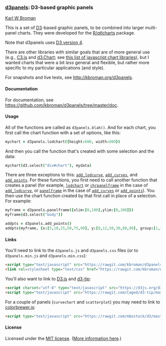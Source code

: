 ### [d3panels](http://kbroman.org/d3panels): D3-based graphic panels

[Karl W Broman](http://kbroman.org)

This is a set of [D3](http://d3js.org)-based graphic panels, to
be combined into larger multi-panel charts.  They were developed for
the [R/qtlcharts](http://kbroman.org/qtlcharts) package.

Note that d3panels uses
[D3 version 4](https://github.com/d3/d3/blob/master/API.md).

There are other libraries with similar goals that are of more general
use (e.g., [C3.js](http://c3js.org) and
[d3.Chart](http://misoproject.com/d3-chart/); see
[this list of javascript chart libraries](http://blog.webkid.io/javascript-chart-libraries/)),
but I wanted charts that were a bit _less_ general and flexible, but
rather more specific to my particular applications (and style).

For snapshots and live tests, see <http://kbroman.org/d3panels>.

#### Documentation

For documentation, see <https://github.com/kbroman/d3panels/tree/master/doc>.

#### Usage

All of the functions are called as `d3panels.blah()`.  And for each
chart, you first call the chart function with a set of options, like
this:

```coffeescript
mychart = d3panels.lodchart({height:600, width:800})
```

And then you call the function that's created with some selection and
the data:

```coffeescript
mychart(d3.select("div#chart"), mydata)
```

There are three exceptions to this:
[`add_lodcurve`](add_lodcurve.md), [`add_curves`](add_curves.md), and [`add_points`](add_points.md).
For these functions, you first need to call another function that
creates a panel
(for example, [`lodchart`](lodchart.md) or [`chrpanelframe`](chrpanelframe.md) in
the case of [`add_lodcurve`](add_lodcurve.md), or
[`panelframe`](panelframe.md) in the case of
[`add_curves`](add_curves.md) or [`add_points`](add_points.md)).  You
then use the chart function created by
that first call in place of a selection. For example:

```coffeescript
myframe = d3panels.panelframe({xlim:[0,100],ylim:[0,100]})
myframe(d3.select("body"))

addpts = d3panels.add_points()
addpts(myframe, {x:[5,10,25,50,75,90], y:[8,12,50,30,80,90], group:[1,1,1,2,2,3]})
```


#### Links

You'll need to link to the `d3panels.js` and `d3panels.css` files (or
to `d3panels.min.js` and `d3panels.min.css`):

```html
<script type="text/javascript" src="https://rawgit.com/kbroman/d3panels/master/d3panels.js"></script>
<link rel=stylesheet type="text/css" href="https://rawgit.com/kbroman/d3panels/master/d3panels.css">
```

You'll also want to link to [D3.js](https://d3js.org) and
[d3-tip](https://github.com/Caged/d3-tip):

```html
<script charset="utf-8" type="text/javascript" src="https://d3js.org/d3.v3.min.js"></script>
<script type="text/javascript" src="https://rawgit.com/Caged/d3-tip/master/index.js"></script>
```

For a couple of panels (`curvechart` and `scatterplot`) you may need
to link to [colorbrewer.js](https://github.com/mbostock/d3/blob/master/lib/colorbrewer/colorbrewer.js):

```html
<script type="text/javascript" src="https://rawgit.com/mbostock/d3/master/lib/colorbrewer/colorbrewer.js"></script>
```

#### License

Licensed under the
[MIT license](License.md). ([More information here](http://en.wikipedia.org/wiki/MIT_License).)
